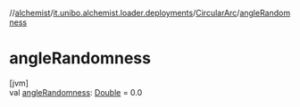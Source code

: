 //[alchemist](../../../index.md)/[it.unibo.alchemist.loader.deployments](../index.md)/[CircularArc](index.md)/[angleRandomness](angle-randomness.md)

# angleRandomness

[jvm]\
val [angleRandomness](angle-randomness.md): [Double](https://kotlinlang.org/api/latest/jvm/stdlib/kotlin/-double/index.html) = 0.0
